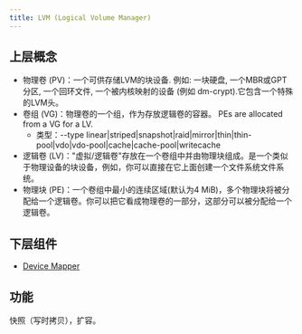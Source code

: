 ```yaml
---
title: LVM (Logical Volume Manager)
---
```



## 上层概念

- 物理卷 (PV)：一个可供存储LVM的块设备. 例如: 一块硬盘, 一个MBR或GPT分区, 一个回环文件, 一个被内核映射的设备 (例如 dm-crypt).它包含一个特殊的LVM头。
- 卷组 (VG)：物理卷的一个组，作为存放逻辑卷的容器。 PEs are allocated from a VG for a LV.
  - 类型：--type linear|striped|snapshot|raid|mirror|thin|thin-pool|vdo|vdo-pool|cache|cache-pool|writecache
- 逻辑卷 (LV)："虚拟/逻辑卷"存放在一个卷组中并由物理块组成。是一个类似于物理设备的块设备，例如，你可以直接在它上面创建一个文件系统文件系统。
- 物理块 (PE)：一个卷组中最小的连续区域(默认为4 MiB)，多个物理块将被分配给一个逻辑卷。你可以把它看成物理卷的一部分，这部分可以被分配给一个逻辑卷。

## 下层组件

- [Device Mapper](./device-mapper.md)

## 功能

快照（写时拷贝），扩容。
